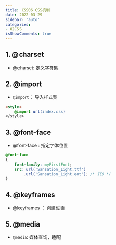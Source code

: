 ```yaml
---
title: CSS06 CSS机制
date: 2022-03-29
sidebar: 'auto'
categories:
- 02CSS
isShowComments: true
---
```




## 1. @charset

- @charset: 定义字符集 



## 2. @import

- `@import`： 导入样式表

```html
<style>
    @import url(index.css)
</style>
```



## 3. @font-face

- @font-face : 指定字体位置

```css
@font-face
{
	font-family: myFirstFont;
	src: url('Sansation_Light.ttf')
		,url('Sansation_Light.eot'); /* IE9 */
}
```



## 4. @keyframes

- @keyframes ： 创建动画



## 5. @media

- `@media`: 媒体查询，适配